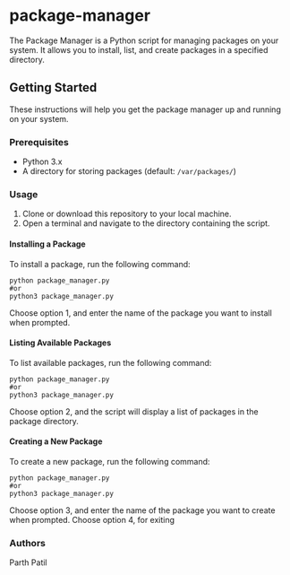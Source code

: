 # package-manager
The Package Manager is a Python script for managing packages on your system. It allows you to install, list, and create packages in a specified directory.

## Getting Started

These instructions will help you get the package manager up and running on your system.

### Prerequisites

- Python 3.x
- A directory for storing packages (default: `/var/packages/`)

### Usage

1. Clone or download this repository to your local machine.
2. Open a terminal and navigate to the directory containing the script.

#### Installing a Package

To install a package, run the following command:

```
python package_manager.py
#or
python3 package_manager.py
```

Choose option 1, and enter the name of the package you want to install when prompted.

#### Listing Available Packages

To list available packages, run the following command:

```
python package_manager.py
#or
python3 package_manager.py
```

Choose option 2, and the script will display a list of packages in the package directory.

#### Creating a New Package

To create a new package, run the following command:

```
python package_manager.py
#or
python3 package_manager.py

```

Choose option 3, and enter the name of the package you want to create when prompted.
Choose option 4, for exiting

### Authors

Parth Patil

